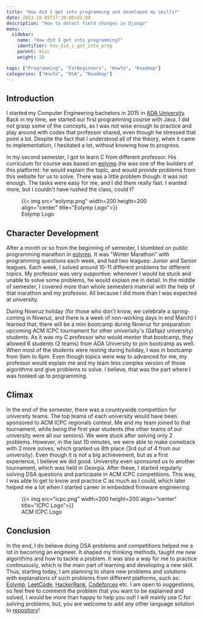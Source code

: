 ```yaml
---
title: "How did I get into programming and developed my skills?"
date: 2023-10-05T17:30:00+02:00
description: "How to detect field changes in Django"
menu:
  sidebar:
    name: "How did I get into programming?"
    identifier: how_did_i_get_into_prog
    parent: misc
    weight: 10

tags: ["Programming", "ForBeginners", "HowTo", "Roadmap"]
categories: ["HowTo", "DSA", "Roadmap"]
---
```



## Introduction

I started my Computer Engineering bachelors in 2015 in [ADA University](https://ada.edu.az/). Back in my time, we started our first programming course with Java. I did not grasp some of the concepts, as I was not wise enough to practice and play around with codes that professor shared, even though he stressed that point a lot. Despite the fact that I understood all of the theory, when it came to implementation, I hesitated a lot, without knowing how to progress.

In my second semester, I got to learn C from different professor. His curriculum for course was based on [eolymp](https://www.eolymp.com/en/) (he was one of the builders of this platform): he would explain the topic, and would provide problems from this website for us to solve. There was a little problem though: it was not enough. The tasks were easy for me, and I did them really fast. I wanted more, but I couldn't have rushed the class, could I?

<figure style="border: none;">
    {{< img src="eolymp.png" width=200 height=200 align="center" title="Eolymp Logo">}}
    <figcaption>Eolymp Logo</figcaption>
</figure>

## Character Development

After a month or so from the beginning of semester, I stumbled on public programming marathon in [eolymp](https://www.eolymp.com/en/contests/6472). It was "Winter Marathon" with programming questions each week, and had two leagues: Junior and Senior leagues. Each week, I solved around 10-11 different problems for different topics. My professor was very supportive: whenever I would be stuck and unable to solve some problems, he would explain me in detail. In the middle of semester, I covered more than whole semesters material with the help of that marathon and my professor. All because I did more than I was expected at university.

During Nowruz holiday (for those who don't know, we celebrate a spring-coming in Nowruz, and there is a week of non-working days in end March) I learned that, there will be a mini bootcamp during Nowruz for preparation upcoming ACM ICPC tournament for other univerisity's (Qafqaz university) students. As it was my C professor who would mentor that bootcamp, they allowed 6 students (2 teams) from ADA University to join bootcamp as well. When most of the students were resting during holiday, I was in bootcamp from 9am to 6pm. Even though topics were way to advanced for me, my professor would explain me and my team less complex version of those algorithms and give problems to solve. I believe, that was the part where I was hooked up to programming.

## Climax

In the end of the semester, there was a countrywide competition for university teams. The top teams of each university would have been sponsored to ACM ICPC regionals contest. Me and my team joined to that tournament, while being the first year students (the other teams of our university were all our seniors). We were stuck after solving only 2 problems. However, in the last 10 minutes, we were able to make comeback with 2 more solves, which granted us 8th place (3rd out of 4 from our university). Even though it is not a big achievement, but as a first experience, I believe we did good. University even sponsored us to another tournament, which was held in Georgia. After these, I started regularly solving DSA questions and participate in ACM ICPC competitions. This way, I was able to get to know and practice C as much as I could, which later helped me a lot when I started career in embedded firmware engineering.

<figure style="border: none;">
    {{< img src="icpc.png" width=200 height=200 align="center" title="ICPC Logo">}}
    <figcaption>ACM ICPC Logo</figcaption>
</figure>

## Conclusion

In the end, I do believe doing DSA problems and competitions helped me a lot in becoming an engineer. It shaped my thinking methods, taught me new algorithms and how to tackle a problem. It was also a way for me to practice continuously, which is the main part of learning and developing a new skill. Thus, starting today, I am planning to share new problems and solutions with explanations of such problems from different platforms, such as: [Eolymp](https://www.eolymp.com/en/), [LeetCode](https://leetcode.com/), [HackerRank](https://www.hackerrank.com/), [Codeforces](https://codeforces.com/) etc. I am open to suggestions, so feel free to comment the problem that you want to be explained and solved, I would be more than happy to help you out! I will mainly use C for solving problems, but, you are welcome to add any other language solution to [repository](https://github.com/Miradils-Blog/dsa-problems-and-solutions/)!
